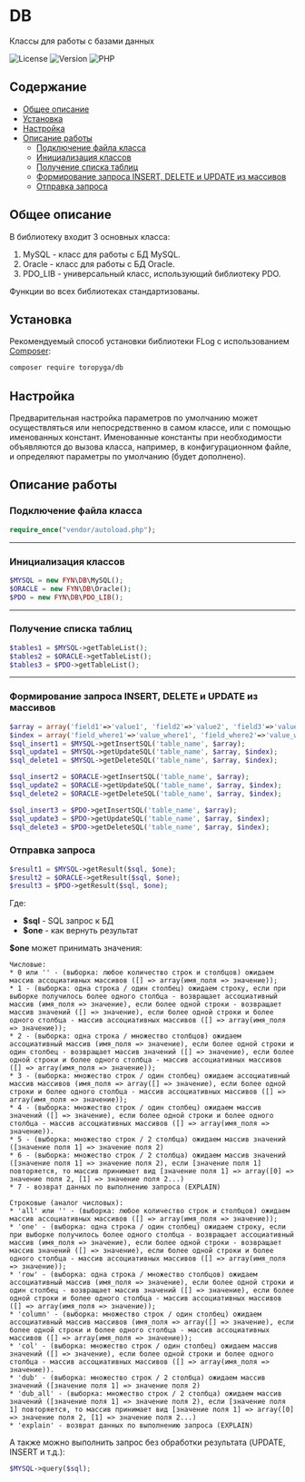 # DB

Классы для работы с базами данных

![License](https://img.shields.io/badge/license-MIT-brightgreen.svg)
![Version](https://img.shields.io/badge/version-v1.1.8-blue.svg)
![PHP](https://img.shields.io/badge/php-v5.1_--_v8-blueviolet.svg)

## Содержание

- [Общее описание](#Общее-описание)
- [Установка](#Установка)
- [Настройка](#Настройка)
- [Описание работы](#описание-работы)
    - [Подключение файла класса](#Подключение-файла-класса)
    - [Инициализация классов](#Инициализация-классов)
    - [Получение списка таблиц](#Получение-списка-таблиц)
    - [Формирование запроса INSERT, DELETE и UPDATE из массивов](#Формирование-запроса-INSERT,-DELETE-и-UPDATE-из-массивов)
    - [Отправка запроса](#Отправка-запроса)

## Общее описание

В библиотеку входит 3 основных класса:

1. MySQL - класс для работы с БД MySQL.
2. Oracle - класс для работы с БД Oracle.
3. PDO_LIB - универсальный класс, использующий библиотеку PDO.

Функции во всех библиотеках стандартизованы.

## Установка

Рекомендуемый способ установки библиотеки FLog с использованием [Composer](http://getcomposer.org/):

```bash
composer require toropyga/db
```

## Настройка
Предварительная настройка параметров по умолчанию может осуществляться или непосредственно в самом классе, или с помощью именованных констант.
Именованные константы при необходимости объявляются до вызова класса, например, в конфигурационном файле, и определяют параметры по умолчанию
(будет дополнено).

## Описание работы

### Подключение файла класса
```php
require_once("vendor/autoload.php");
```
---
### Инициализация классов
```php
$MYSQL = new FYN\DB\MySQL();
$ORACLE = new FYN\DB\Oracle();
$PDO = new FYN\DB\PDO_LIB();
```
---
### Получение списка таблиц
```php
$tables1 = $MYSQL->getTableList();
$tables2 = $ORACLE->getTableList();
$tables3 = $PDO->getTableList();
```
---
### Формирование запроса INSERT, DELETE и UPDATE из массивов
```php
$array = array('field1'=>'value1', 'field2'=>'value2', 'field3'=>'value3');
$index = array('field_where1'=>'value_where1', 'field_where2'=>'value_where2');
$sql_insert1 = $MYSQL->getInsertSQL('table_name', $array);
$sql_update1 = $MYSQL->getUpdateSQL('table_name', $array, $index);
$sql_delete1 = $MYSQL->getDeleteSQL('table_name', $array, $index);

$sql_insert2 = $ORACLE->getInsertSQL('table_name', $array);
$sql_update2 = $ORACLE->getUpdateSQL('table_name', $array, $index);
$sql_delete2 = $ORACLE->getDeleteSQL('table_name', $array, $index);

$sql_insert3 = $PDO->getInsertSQL('table_name', $array);
$sql_update3 = $PDO->getUpdateSQL('table_name', $array, $index);
$sql_delete3 = $PDO->getDeleteSQL('table_name', $array, $index);
```
### Отправка запроса
```php
$result1 = $MYSQL->getResult($sql, $one);
$result2 = $ORACLE->getResult($sql, $one);
$result3 = $PDO->getResult($sql, $one);
```
Где:
* **$sql** - SQL запрос к БД
* **$one** - как вернуть результат 

**$one** может принимать значения:
```
Числовые:
* 0 или '' - (выборка: любое количество строк и столбцов) ожидаем массив ассоциативных массивов ([] => array(имя_поля => значение));
* 1 - (выборка: одна строка / один столбец) ожидаем строку, если при выборке получилось более одного столбца - возвращает ассоциативный массив (имя_поля => значение), если более одной строки - возвращает массив значений ([] => значение), если более одной строки и более одного столбца - массив ассоциативных массивов ([] => array(имя_поля => значение));
* 2 - (выборка: одна строка / множество столбцов) ожидаем ассоциативный массив (имя_поля => значение), если более одной строки и один столбец - возвращает массив значений ([] => значение), если более одной строки и более одного столбца - массив ассоциативных массивов ([] => array(имя_поля => значение));
* 3 - (выборка: множество строк / один столбец) ожидаем ассоциативный массив массивов (имя_поля => array([] => значение), если более одной строки и более одного столбца - массив ассоциативных массивов ([] => array(имя_поля => значение));
* 4 - (выборка: множество строк / один столбец) ожидаем массив значений ([] => значение), если более одной строки и более одного столбца - массив ассоциативных массивов ([] => array(имя_поля => значение)).
* 5 - (выборка: множество строк / 2 столбца) ожидаем массив значений ([значение поля 1] => значение поля 2)
* 6 - (выборка: множество строк / 2 столбца) ожидаем массив значений ([значение поля 1] => значение поля 2), если [значение поля 1] повторяется, то массив принимает вид [значение поля 1] => array([0] => значение поля 2, [1] => значение поля 2...)
* 7 - возврат данных по выполнению запроса (EXPLAIN)

Строковые (аналог числовых):
* 'all' или '' - (выборка: любое количество строк и столбцов) ожидаем массив ассоциативных массивов ([] => array(имя_поля => значение));
* 'one' - (выборка: одна строка / один столбец) ожидаем строку, если при выборке получилось более одного столбца - возвращает ассоциативный массив (имя_поля => значение), если более одной строки - возвращает массив значений ([] => значение), если более одной строки и более одного столбца - массив ассоциативных массивов ([] => array(имя_поля => значение));
* 'row' - (выборка: одна строка / множество столбцов) ожидаем ассоциативный массив (имя_поля => значение), если более одной строки и один столбец - возвращает массив значений ([] => значение), если более одной строки и более одного столбца - массив ассоциативных массивов ([] => array(имя_поля => значение));
* 'column' - (выборка: множество строк / один столбец) ожидаем ассоциативный массив массивов (имя_поля => array([] => значение), если более одной строки и более одного столбца - массив ассоциативных массивов ([] => array(имя_поля => значение));
* 'col' - (выборка: множество строк / один столбец) ожидаем массив значений ([] => значение), если более одной строки и более одного столбца - массив ассоциативных массивов ([] => array(имя_поля => значение)).
* 'dub' - (выборка: множество строк / 2 столбца) ожидаем массив значений ([значение поля 1] => значение поля 2)
* 'dub_all' - (выборка: множество строк / 2 столбца) ожидаем массив значений ([значение поля 1] => значение поля 2), если [значение поля 1] повторяется, то массив принимает вид [значение поля 1] => array([0] => значение поля 2, [1] => значение поля 2...)
* 'explain' - возврат данных по выполнению запроса (EXPLAIN)
```
А также можно выполнить запрос без обработки результата (UPDATE, INSERT и т.д.):
```php
$MYSQL->query($sql);
```